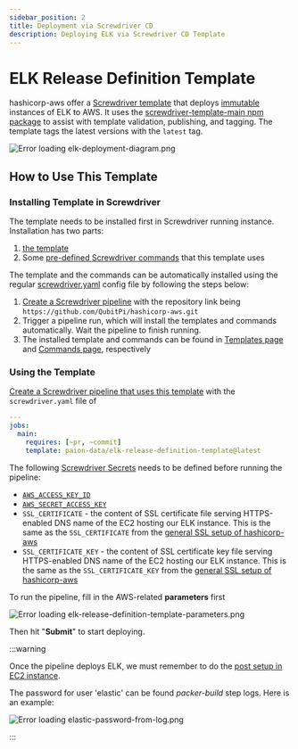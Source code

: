 ```yaml
---
sidebar_position: 2
title: Deployment via Screwdriver CD
description: Deploying ELK via Screwdriver CD Template
---
```


ELK Release Definition Template
===============================

hashicorp-aws offer a [Screwdriver template][Screwdriver CD template] that deploys
[immutable][Immutable Infrastructure] instances of ELK to AWS. It uses the [screwdriver-template-main npm package] to
assist with template validation, publishing, and tagging. The template tags the latest versions with the `latest` tag.

![Error loading elk-deployment-diagram.png](./img/elk-deployment-diagram.png)

How to Use This Template
------------------------

### Installing Template in Screwdriver

The template needs to be installed first in Screwdriver running instance. Installation has two parts:

1. [the template](https://github.com/QubitPi/hashicorp-aws/tree/master/adaptors/screwdriver-cd/templates/elk-sd-template.yaml)
2. Some [pre-defined Screwdriver commands][Screwdriver CD - commands] that this template uses

The template and the commands can be automatically installed using the regular [screwdriver.yaml] config file by
following the steps below:

1. [Create a Screwdriver pipeline][Screwdriver CD - creating a pipeline] with the repository link being
   `https://github.com/QubitPi/hashicorp-aws.git`
2. Trigger a pipeline run, which will install the templates and commands automatically. Wait the pipeline to finish
   running.
3. The installed template and commands can be found in [Templates page][Screwdriver CD - finding templates] and
   [Commands page][Screwdriver CD - finding commands], respectively

### Using the Template

[Create a Screwdriver pipeline that uses this template][Screwdriver CD - creating pipeline from template] with the
`screwdriver.yaml` file of

```yaml
---
jobs:
  main:
    requires: [~pr, ~commit]
    template: paion-data/elk-release-definition-template@latest
```

The following [Screwdriver Secrets][Screwdriver CD Secrets] needs to be defined before running the pipeline:

- [`AWS_ACCESS_KEY_ID`](../setup#aws)
- [`AWS_SECRET_ACCESS_KEY`](../setup#aws)
- `SSL_CERTIFICATE` - the content of SSL certificate file serving HTTPS-enabled DNS name of the EC2 hosting our ELK
  instance. This is the same as the `SSL_CERTIFICATE` from the
  [general SSL setup of hashicorp-aws](../setup#optional-setup-ssl)
- `SSL_CERTIFICATE_KEY` - the content of SSL certificate key file serving HTTPS-enabled DNS name of the EC2 hosting our
  ELK instance. This is the same as the `SSL_CERTIFICATE_KEY` from the
  [general SSL setup of hashicorp-aws](../setup#optional-setup-ssl)

To run the pipeline, fill in the AWS-related **parameters** first

![Error loading elk-release-definition-template-parameters.png](./img/elk-release-definition-template-parameters.png)

Then hit "**Submit**" to start deploying.

:::warning

Once the pipeline deploys ELK, we must remember to do the
[post setup in EC2 instance](index#post-setup-in-ec2-instance).

The password for user 'elastic' can be found _packer-build_ step logs. Here is an example:

![Error loading elastic-password-from-log.png](img/elastic-password-from-log.png)

:::

[Immutable Infrastructure]: https://www.hashicorp.com/resources/what-is-mutable-vs-immutable-infrastructure

[publishing a template in Screwdriver]: https://screwdriver-docs.qubitpi.org/user-guide/templates/job-templates#publishing-a-template

[screwdriver.yaml]: https://github.com/QubitPi/hashicorp-aws/tree/master/screwdriver.yaml
[Screwdriver CD - commands]: https://github.com/QubitPi/screwdriver-cd-commands
[Screwdriver CD - creating a pipeline]: https://qubitpi.github.io/screwdriver-cd-guide/user-guide/quickstart#create-a-new-pipeline
[Screwdriver CD - creating pipeline from template]: https://screwdriver-docs.qubitpi.org/user-guide/templates/job-templates#using-a-template
[Screwdriver CD - finding templates]: https://screwdriver-docs.qubitpi.org/user-guide/templates/job-templates#finding-templates
[Screwdriver CD - finding commands]: https://screwdriver-docs.qubitpi.org/user-guide/commands#finding-commands
[Screwdriver CD Secrets]: https://screwdriver-docs.qubitpi.org/user-guide/configuration/secrets
[Screwdriver CD template]: https://screwdriver-docs.qubitpi.org/user-guide/templates/job-templates
[screwdriver-template-main npm package]: https://github.com/QubitPi/screwdriver-cd-template-main
